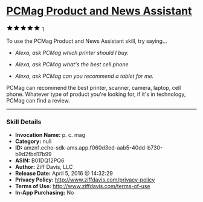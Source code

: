 # [PCMag Product and News Assistant](http://alexa.amazon.com/#skills/amzn1.echo-sdk-ams.app.f060d3ed-aab5-40dd-b730-b9d2fbd17b99)
![5 stars](../../images/ic_star_black_18dp_1x.png)![5 stars](../../images/ic_star_black_18dp_1x.png)![5 stars](../../images/ic_star_black_18dp_1x.png)![5 stars](../../images/ic_star_black_18dp_1x.png)![5 stars](../../images/ic_star_black_18dp_1x.png) 1

To use the PCMag Product and News Assistant skill, try saying...

* *Alexa, ask PCMag which printer should I buy.*

* *Alexa, ask PCMag what's the best cell phone*

* *Alexa, ask PCMag can you recommend a tablet for me.*

PCMag can recommend the best printer, scanner, camera, laptop, cell phone. Whatever type of product you're looking for, if it's in technology, PCMag can find a review.

***

### Skill Details

* **Invocation Name:** p. c. mag
* **Category:** null
* **ID:** amzn1.echo-sdk-ams.app.f060d3ed-aab5-40dd-b730-b9d2fbd17b99
* **ASIN:** B01DQ12PQ6
* **Author:** Ziff Davis, LLC
* **Release Date:** April 5, 2016 @ 14:32:29
* **Privacy Policy:** http://www.ziffdavis.com/privacy-policy
* **Terms of Use:** http://www.ziffdavis.com/terms-of-use
* **In-App Purchasing:** No
